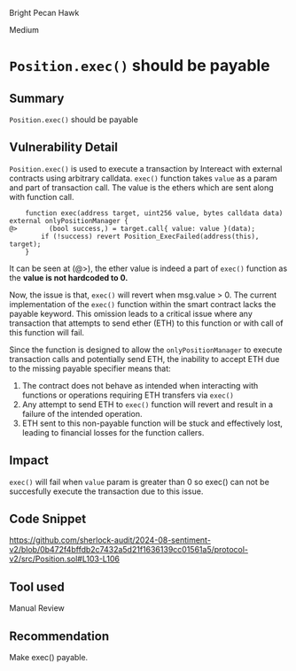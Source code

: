 Bright Pecan Hawk

Medium

# `Position.exec()` should be payable

## Summary
`Position.exec()` should be payable

## Vulnerability Detail
`Position.exec()` is used to execute a transaction by Intereact with external contracts using arbitrary calldata. `exec()` function takes `value` as a param and part of transaction call. The value is the ethers which are sent along with function call. 

```solidity
    function exec(address target, uint256 value, bytes calldata data) external onlyPositionManager {
@>        (bool success,) = target.call{ value: value }(data);
        if (!success) revert Position_ExecFailed(address(this), target);
    }
```

It can be seen at (@>), the ether value is indeed a part of `exec()` function as the **value is not hardcoded to 0.**

Now, the issue is that, `exec()` will revert when msg.value > 0. The current implementation of the `exec()` function within the smart contract lacks the payable keyword. This omission leads to a critical issue where any transaction that attempts to send ether (ETH) to this function or with call of this function will fail.

Since the function is designed to allow the `onlyPositionManager` to execute transaction calls and potentially send ETH, the inability to accept ETH due to the missing payable specifier means that:

1) The contract does not behave as intended when interacting with functions or operations requiring ETH transfers via `exec()`
2) Any attempt to send ETH to `exec()` function will revert and result in a failure of the intended operation.
3) ETH sent to this non-payable function will be stuck and effectively lost, leading to financial losses for the function callers.

## Impact
`exec()` will fail when `value` param is greater than 0 so exec() can not be succesfully execute the transaction due to this issue.

## Code Snippet
https://github.com/sherlock-audit/2024-08-sentiment-v2/blob/0b472f4bffdb2c7432a5d21f1636139cc01561a5/protocol-v2/src/Position.sol#L103-L106

## Tool used
Manual Review

## Recommendation
Make exec() payable.